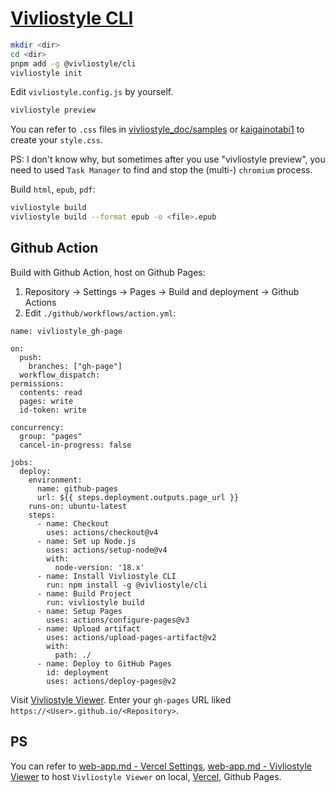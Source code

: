 # [Vivliostyle CLI](https://github.com/vivliostyle/vivliostyle-cli)

```sh
mkdir <dir>
cd <dir>
pnpm add -g @vivliostyle/cli
vivliostyle init
```

Edit `vivliostyle.config.js` by yourself.

```sh
vivliostyle preview
```

You can refer to `.css` files in [vivliostyle_doc/samples](https://github.com/vivliostyle/vivliostyle_doc/tree/gh-pages/samples) or [kaigainotabi1](https://github.com/MurakamiShinyu/kaigainotabi1) to create your `style.css`.

PS: I don't know why, but sometimes after you use "vivliostyle preview", you need to used `Task Manager` to find and stop the (multi-) `chromium` process.

Build `html`, `epub`, `pdf`:

```sh
vivliostyle build
vivliostyle build --format epub -o <file>.epub
```

## Github Action

Build with Github Action, host on Github Pages:

1. Repository → Settings → Pages → Build and deployment → Github Actions
2. Edit `./github/workflows/action.yml`:

```
name: vivliostyle_gh-page

on:
  push:
    branches: ["gh-page"]
  workflow_dispatch:
permissions:
  contents: read
  pages: write
  id-token: write

concurrency:
  group: "pages"
  cancel-in-progress: false

jobs:
  deploy:
    environment:
      name: github-pages
      url: ${{ steps.deployment.outputs.page_url }}
    runs-on: ubuntu-latest
    steps:
      - name: Checkout
        uses: actions/checkout@v4
      - name: Set up Node.js
        uses: actions/setup-node@v4
        with:
          node-version: '18.x'
      - name: Install Vivliostyle CLI
        run: npm install -g @vivliostyle/cli
      - name: Build Project
        run: vivliostyle build
      - name: Setup Pages
        uses: actions/configure-pages@v3
      - name: Upload artifact
        uses: actions/upload-pages-artifact@v2
        with:
          path: ./
      - name: Deploy to GitHub Pages
        id: deployment
        uses: actions/deploy-pages@v2
```

Visit [Vivliostyle Viewer](https://vivliostyle.org/viewer/). Enter your `gh-pages` URL liked `https://<User>.github.io/<Repository>`.

## PS

You can refer to [web-app.md - Vercel Settings](https://github.com/scillidan/My_Note/blob/main/web-app.md#vercel-settings), [web-app.md - Vivliostyle Viewer](https://github.com/scillidan/My_Note/blob/main/web-app.md#vivliostyle-viewer) to host `Vivliostyle Viewer` on local, [Vercel](https://vercel.com/), Github Pages.